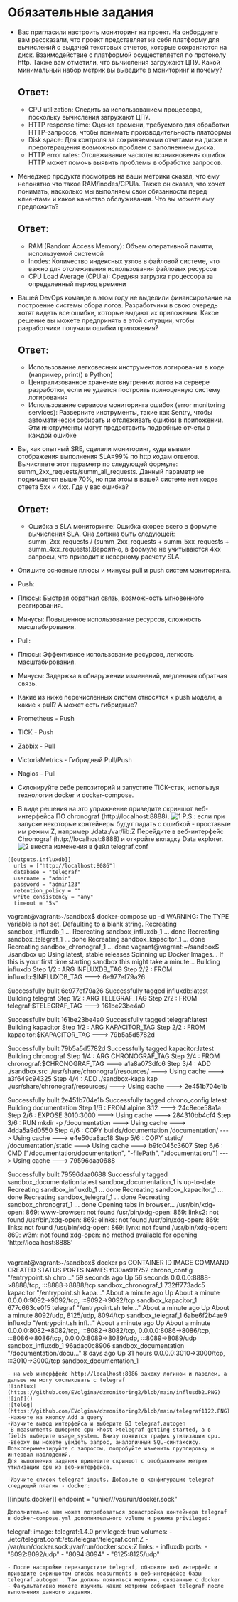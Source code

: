 # Обязательные задания
- Вас пригласили настроить мониторинг на проект. На онбординге вам рассказали, что проект представляет из себя платформу для вычислений с выдачей текстовых отчетов, которые сохраняются на диск. Взаимодействие с платформой осуществляется по протоколу http. Также вам отметили, что вычисления загружают ЦПУ. Какой минимальный набор метрик вы выведите в мониторинг и почему?
  ## Ответ:
  - CPU utilization: Следить за использованием процессора, поскольку вычисления загружают ЦПУ.
  - HTTP response time: Оценка времени, требуемого для обработки HTTP-запросов, чтобы понимать производительность платформы
  - Disk space: Для контроля за сохраняемыми отчетами на диске и предотвращения возможных проблем с заполнением диска.
  - HTTP error rates: Отслеживание частоты возникновения ошибок HTTP может помочь выявить проблемы в обработке запросов.
- Менеджер продукта посмотрев на ваши метрики сказал, что ему непонятно что такое RAM/inodes/CPUla. Также он сказал, что хочет понимать, насколько мы выполняем свои обязанности перед клиентами и какое качество обслуживания. Что вы можете ему предложить?
  ## Ответ:
  - RAM (Random Access Memory): Объем оперативной памяти, используемой системой
  - Inodes: Количество индексных узлов в файловой системе, что важно для отслеживания использования файловых ресурсов
  - CPU Load Average (CPUla): Средняя загрузка процессора за определенный период времени
- Вашей DevOps команде в этом году не выделили финансирование на построение системы сбора логов. Разработчики в свою очередь хотят видеть все ошибки, которые выдают их приложения. Какое решение вы можете предпринять в этой ситуации, чтобы разработчики получали ошибки приложения?
  ## Ответ:
  - Использование легковесных инструментов логирования в коде (например, print() в Python)
  - Централизованное хранение внутренних логов на сервере разработки, если не удается построить полноценную систему логирования
  - Использование сервисов мониторинга ошибок (error monitoring services): Разверните инструменты, такие как Sentry, чтобы автоматически собирать и отслеживать ошибки в приложении. Эти инструменты могут предоставить подробные отчеты о каждой ошибке
- Вы, как опытный SRE, сделали мониторинг, куда вывели отображения выполнения SLA=99% по http кодам ответов. Вычисляете этот параметр по следующей формуле: summ_2xx_requests/summ_all_requests. Данный параметр не поднимается выше 70%, но при этом в вашей системе нет кодов ответа 5xx и 4xx. Где у вас ошибка?
  ## Ответ:
  - Ошибка в SLA мониторинге: Ошибка скорее всего в формуле вычисления SLA. Она должна быть следующей: summ_2xx_requests / (summ_2xx_requests + summ_5xx_requests + summ_4xx_requests).Вероятно, в формуле не учитываются 4xx запросы, что приводит к неверному расчету SLA.

- Опишите основные плюсы и минусы pull и push систем мониторинга.
- Push:
-	Плюсы: Быстрая обратная связь, возможность мгновенного реагирования.
-	Минусы: Повышенное использование ресурсов, сложность масштабирования.
-	Pull:
-	Плюсы: Эффективное использование ресурсов, легкость масштабирования.
-	Минусы: Задержка в обнаружении изменений, медленная обратная связь.

- Какие из ниже перечисленных систем относятся к push модели, а какие к pull? А может есть гибридные?
- Prometheus - 	Push
- TICK - 	Push
- Zabbix - Pull
- VictoriaMetrics - Гибридный 	Pull/Push
- Nagios - 	Pull
- Склонируйте себе репозиторий и запустите TICK-стэк, используя технологии docker и docker-compose.
- В виде решения на это упражнение приведите скриншот веб-интерфейса ПО chronograf (http://localhost:8888).
![1](https://github.com/EVolgina/dzmonitoring2/blob/main/hronograf.PNG) 
P.S.: если при запуске некоторые контейнеры будут падать с ошибкой - проставьте им режим Z, например ./data:/var/lib:Z
Перейдите в веб-интерфейс Chronograf (http://localhost:8888) и откройте вкладку Data explorer.
![2](https://github.com/EVolgina/dzmonitoring2/blob/main/%D0%BE%D1%88%D0%B8%D0%B1%D0%BA%D0%B0.PNG)
внесла изменения в фвйл telegraf.conf
```
[[outputs.influxdb]]
  urls = ["http://localhost:8086"]
  database = "telegraf"
  username = "admin"
  password = "admin123"
  retention_policy = ""
  write_consistency = "any"
  timeout = "5s"
```
vagrant@vagrant:~/sandbox$ docker-compose up -d
WARNING: The TYPE variable is not set. Defaulting to a blank string.
Recreating sandbox_influxdb_1 ...
Recreating sandbox_influxdb_1 ... done
Recreating sandbox_telegraf_1  ... done
Recreating sandbox_kapacitor_1 ... done
Recreating sandbox_chronograf_1 ... done
vagrant@vagrant:~/sandbox$ ./sandbox up
Using latest, stable releases
Spinning up Docker Images...
If this is your first time starting sandbox this might take a minute...
Building influxdb
Step 1/2 : ARG INFLUXDB_TAG
Step 2/2 : FROM influxdb:$INFLUXDB_TAG
 ---> 6e977ef79a26

Successfully built 6e977ef79a26
Successfully tagged influxdb:latest
Building telegraf
Step 1/2 : ARG TELEGRAF_TAG
Step 2/2 : FROM telegraf:$TELEGRAF_TAG
 ---> 161be23be4a0

Successfully built 161be23be4a0
Successfully tagged telegraf:latest
Building kapacitor
Step 1/2 : ARG KAPACITOR_TAG
Step 2/2 : FROM kapacitor:$KAPACITOR_TAG
 ---> 79b5a5d5782d

Successfully built 79b5a5d5782d
Successfully tagged kapacitor:latest
Building chronograf
Step 1/4 : ARG CHRONOGRAF_TAG
Step 2/4 : FROM chronograf:$CHRONOGRAF_TAG
 ---> a1a8a073dfc6
Step 3/4 : ADD ./sandbox.src ./usr/share/chronograf/resources/
 ---> Using cache
 ---> a3f649c94325
Step 4/4 : ADD ./sandbox-kapa.kap ./usr/share/chronograf/resources/
 ---> Using cache
 ---> 2e451b704e1b

Successfully built 2e451b704e1b
Successfully tagged chrono_config:latest
Building documentation
Step 1/6 : FROM alpine:3.12
 ---> 24c8ece58a1a
Step 2/6 : EXPOSE 3010:3000
 ---> Using cache
 ---> 284310bb4cf4
Step 3/6 : RUN mkdir -p /documentation
 ---> Using cache
 ---> 4dda5a9d0550
Step 4/6 : COPY builds/documentation /documentation/
 ---> Using cache
 ---> e4e50da8ac18
Step 5/6 : COPY static/ /documentation/static
 ---> Using cache
 ---> b9fc045c3607
Step 6/6 : CMD ["/documentation/documentation", "-filePath", "/documentation/"]
 ---> Using cache
 ---> 79596daa0688

Successfully built 79596daa0688
Successfully tagged sandbox_documentation:latest
sandbox_documentation_1 is up-to-date
Recreating sandbox_influxdb_1 ... done
Recreating sandbox_kapacitor_1 ... done
Recreating sandbox_telegraf_1  ... done
Recreating sandbox_chronograf_1 ... done
Opening tabs in browser...
/usr/bin/xdg-open: 869: www-browser: not found
/usr/bin/xdg-open: 869: links2: not found
/usr/bin/xdg-open: 869: elinks: not found
/usr/bin/xdg-open: 869: links: not found
/usr/bin/xdg-open: 869: lynx: not found
/usr/bin/xdg-open: 869: w3m: not found
xdg-open: no method available for opening 'http://localhost:8888'
```
```
vagrant@vagrant:~/sandbox$ docker ps
CONTAINER ID   IMAGE                   COMMAND                  CREATED              STATUS              PORTS                                                                                                                             NAMES
f130aa91f752   chrono_config           "/entrypoint.sh chro…"   59 seconds ago       Up 56 seconds       0.0.0.0:8888->8888/tcp, :::8888->8888/tcp                                                                                         sandbox_chronograf_1
732ff773adc5   kapacitor               "/entrypoint.sh kapa…"   About a minute ago   Up About a minute   0.0.0.0:9092->9092/tcp, :::9092->9092/tcp                                                                                         sandbox_kapacitor_1
677c663ce0f5   telegraf                "/entrypoint.sh tele…"   About a minute ago   Up About a minute   8092/udp, 8125/udp, 8094/tcp                                                                                                      sandbox_telegraf_1
6abe6f2b4ae9   influxdb                "/entrypoint.sh infl…"   About a minute ago   Up About a minute   0.0.0.0:8082->8082/tcp, :::8082->8082/tcp, 0.0.0.0:8086->8086/tcp, :::8086->8086/tcp, 0.0.0.0:8089->8089/udp, :::8089->8089/udp   sandbox_influxdb_1
96adac0c8906   sandbox_documentation   "/documentation/docu…"   8 days ago           Up 31 hours         0.0.0.0:3010->3000/tcp, :::3010->3000/tcp                                                                                         sandbox_documentation_1
```
- на web интерффейс http://localhost:8086 захожу логином и паролем, а дальше не могу состыковать с telegraf
![influx](https://github.com/EVolgina/dzmonitoring2/blob/main/influsdb2.PNG)
![inf]()
![teleg](https://github.com/EVolgina/dzmonitoring2/blob/main/telegraf1122.PNG)
-Нажмите на кнопку Add a query
-Изучите вывод интерфейса и выберите БД telegraf.autogen
-В measurments выберите cpu->host->telegraf-getting-started, а в fields выберите usage_system. Внизу появится график утилизации cpu.
-Вверху вы можете увидеть запрос, аналогичный SQL-синтаксису. Поэкспериментируйте с запросом, попробуйте изменить группировку и интервал наблюдений.
Для выполнения задания приведите скриншот с отображением метрик утилизации cpu из веб-интерфейса.

-Изучите список telegraf inputs. Добавьте в конфигурацию telegraf следующий плагин - docker:
```
[[inputs.docker]]
  endpoint = "unix:///var/run/docker.sock"
```
Дополнительно вам может потребоваться донастройка контейнера telegraf в docker-compose.yml дополнительного volume и режима privileged:
```
  telegraf:
    image: telegraf:1.4.0
    privileged: true
    volumes:
      - ./etc/telegraf.conf:/etc/telegraf/telegraf.conf:Z
      - /var/run/docker.sock:/var/run/docker.sock:Z
    links:
      - influxdb
    ports:
      - "8092:8092/udp"
      - "8094:8094"
      - "8125:8125/udp"
```
- После настройке перезапустите telegraf, обновите веб интерфейс и приведите скриншотом список measurments в веб-интерфейсе базы telegraf.autogen . Там должны появиться метрики, связанные с docker.
- Факультативно можете изучить какие метрики собирает telegraf после выполнения данного задания.
